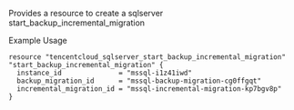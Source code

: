 Provides a resource to create a sqlserver start_backup_incremental_migration

Example Usage

```hcl
resource "tencentcloud_sqlserver_start_backup_incremental_migration" "start_backup_incremental_migration" {
  instance_id              = "mssql-i1z41iwd"
  backup_migration_id      = "mssql-backup-migration-cg0ffgqt"
  incremental_migration_id = "mssql-incremental-migration-kp7bgv8p"
}
```
